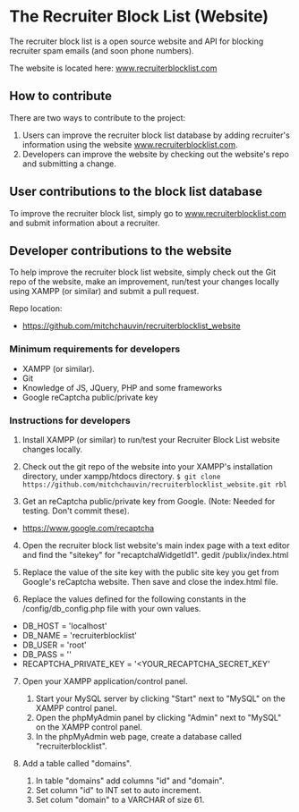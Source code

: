 # The Recruiter Block List (Website)

The recruiter block list is a open source website and API for blocking recruiter spam emails (and soon phone numbers).

The website is located here: www.recruiterblocklist.com

## How to contribute
There are two ways to contribute to the project:
 1. Users can improve the recruiter block list database by adding recruiter's information using the website www.recruiterblocklist.com.
 2. Developers can improve the website by checking out the website's repo and submitting a change.

## User contributions to the block list database
To improve the recruiter block list, simply go to www.recruiterblocklist.com and submit information about a recruiter.


## Developer contributions to the website
To help improve the recruiter block list website, simply check out the Git repo of the website, make an improvement, run/test your changes locally using XAMPP (or similar) and submit a pull request.

Repo location:
  - https://github.com/mitchchauvin/recruiterblocklist_website

### Minimum requirements for developers
 - XAMPP (or similar).
 - Git
 - Knowledge of JS, JQuery, PHP and some frameworks
 - Google reCaptcha public/private key
 
### Instructions for developers
1. Install XAMPP (or similar) to run/test your Recruiter Block List website changes locally.
 
2. Check out the git repo of the website into your XAMPP's installation directory, under xampp/htdocs directory.
  `$ git clone https://github.com/mitchchauvin/recruiterblocklist_website.git rbl`
  
3. Get an reCaptcha public/private key from Google. (Note: Needed for testing. Don't commit these).
  - https://www.google.com/recaptcha
  
4. Open the recruiter block list website's main index page with a text editor and find the "sitekey" for "recaptchaWidgetId1".
  gedit <REPO>/publix/index.html
  
5. Replace the value of the site key with the public site key you get from Google's reCaptcha website. Then save and close the index.html file.

6. Replace the values defined for the following constants in the <REPO>/config/db_config.php file with your own values.
  - DB_HOST = 'localhost'
  - DB_NAME = 'recruiterblocklist'
  - DB_USER = 'root'
  - DB_PASS = ''
  - RECAPTCHA_PRIVATE_KEY = '<YOUR_RECAPTCHA_SECRET_KEY'
  
7. Open your XAMPP application/control panel.
   1. Start your MySQL server by clicking "Start" next to "MySQL" on the XAMPP control panel.
   2. Open the phpMyAdmin panel by clicking "Admin" next to "MySQL" on the XAMPP control panel.
   3. In the phpMyAdmin web page, create a database called "recruiterblocklist".
  
8. Add a table called "domains".
   1. In table "domains" add columns "id" and "domain".
   2. Set column "id" to INT set to auto increment.
   3. Set colum "domain" to a VARCHAR of size 61.
    

